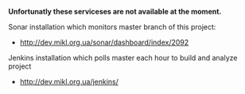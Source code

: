 **Unfortunatly these serviceses are not available at the moment.**

Sonar installation which monitors master branch of this project:

* http://dev.mikl.org.ua/sonar/dashboard/index/2092

Jenkins installation which polls master each hour to build and analyze project 

* http://dev.mikl.org.ua/jenkins/